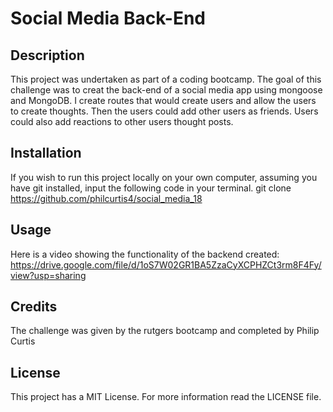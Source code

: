 # Social Media Back-End
## Description
This project was undertaken as part of a coding bootcamp. The goal of this challenge was to creat the back-end of a social media app using mongoose and MongoDB. I create routes that would create users and allow the users to create thoughts. Then the users could add other users as friends. Users could also add reactions to other users thought posts.

## Installation
If you wish to run this project locally on your own computer, assuming you have git installed, input the following code in your terminal.
git clone https://github.com/philcurtis4/social_media_18
## Usage
Here is a video showing the functionality of the backend created:
https://drive.google.com/file/d/1oS7W02GR1BA5ZzaCyXCPHZCt3rm8F4Fy/view?usp=sharing


## Credits
The challenge was given by the rutgers bootcamp and completed by Philip Curtis
## License
This project has a MIT License. For more information read the LICENSE file.